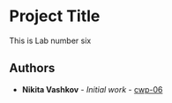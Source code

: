 # Project Title

This is Lab number six

## Authors

* **Nikita Vashkov** - *Initial work* - [cwp-06]()
